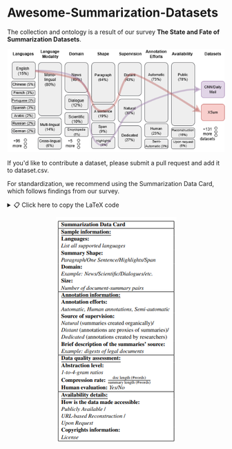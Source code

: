 # Awesome-Summarization-Datasets
The collection and ontology is a result of our survey __The State and Fate of Summarization Datasets__.  

<p align="center">
  <img src="./images/ontology.png" alt="plot">
</p>

<!-- here a way to cite our paper -->



If you'd like to contribute a dataset, please submit a pull request and add it to dataset.csv.

For standardization, we recommend using the Summarization Data Card, which follows findings from our survey.<details>
<summary>📋 Click here to copy the LaTeX code</summary>

```latex
\begin{table}[tb!]
\resizebox{\columnwidth}{!}{%
\begin{tabular}{|p{7.5cm}|}

\hline
\textbf{Summarization Data Card}                                                                                      \\ \hline
\textbf{\underline{Sample information:}}      
\\
\textbf{Languages:} 
\newline
\textit{List all supported languages}                                                                               \\
\textbf{Summary Shape:}
\newline
\textit{Paragraph/One Sentence/Highlights/Span}                                                                \\
\textbf{Domain:} 
\newline
\textit{Example: News/Scientific/Dialogues/etc.}                                                                       \\
\textbf{Size:}
\newline
\textit{Number of document-summary pairs}                                                                                \\ \hline
\textbf{\underline{Annotation information:}}                                                                                      \\
\begin{tabular}[|p{7.5cm}|]{@{}l@{}}\textbf{Annotation efforts:} \\ \textit{Automatic, Human annotations, Semi-automatic}\end{tabular}   \\
\begin{tabular}[|p{7.5cm}|]{@{}l@{}}\textbf{Source of supervision:}\\ \textit{Natural} (summaries created organically)/ \\ \textit{Distant} (annotations are proxies of summaries)/\\ \textit{Dedicated} (annotations created by researchers)\end{tabular} \\
\begin{tabular}[|p{7.5cm}|]{@{}l@{}}\textbf{Brief description of the summaries' source:} \\ \textit{Example:
digests of legal documents}\end{tabular} \\ \hline
\textbf{\underline{Data quality assessment:}}                                                                                     \\
\begin{tabular}[|p{7.5cm}|]{@{}l@{}}\textbf{Abstraction level:} \\ \textit{1-to-4-gram ratios} \end{tabular} \\
\textbf{Compression rate:}  
$ \frac{\text{doc length (\#words)}}{\text{summary length (\#words)}}$                                                                                                    \\
\textbf{Human evaluation:} \textit{Yes/No}                                                                                              \\ \hline
\textbf{\underline{Availability details:}}                                                                                        \\
\begin{tabular}[|p{7.5cm}|]{@{}l@{}}\textbf{How is the data made accessible:} \\ \textit{Publicly Available} / \\
\textit{URL-based Reconstruction} / \\ \textit{Upon Request}\end{tabular}    \\
\begin{tabular}[c]{@{}l@{}}\textbf{Copyrights information:} \\ \textit{License}\end{tabular}                                            \\ \hline
\end{tabular}%
}
\caption{Template for a summarization data card.}
\label{tab:datacard}

\end{table}

```
</details>

<p align="center">
  <img src="./images/datacard.PNG" alt="plot">
</p>

